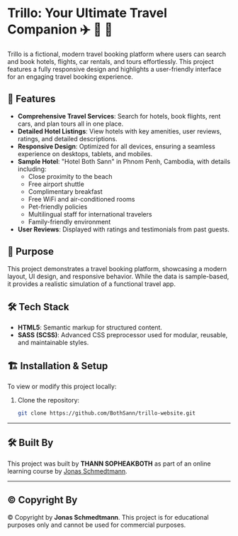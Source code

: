 # Trillo: Your Ultimate Travel Companion ✈️ 🏨 🚗

Trillo is a fictional, modern travel booking platform where users can search and book hotels, flights, car rentals, and tours effortlessly. This project features a fully responsive design and highlights a user-friendly interface for an engaging travel booking experience.

## 🌟 Features

- **Comprehensive Travel Services**: Search for hotels, book flights, rent cars, and plan tours all in one place.
- **Detailed Hotel Listings**: View hotels with key amenities, user reviews, ratings, and detailed descriptions.
- **Responsive Design**: Optimized for all devices, ensuring a seamless experience on desktops, tablets, and mobiles.
- **Sample Hotel**: "Hotel Both Sann" in Phnom Penh, Cambodia, with details including:
  - Close proximity to the beach
  - Free airport shuttle
  - Complimentary breakfast
  - Free WiFi and air-conditioned rooms
  - Pet-friendly policies
  - Multilingual staff for international travelers
  - Family-friendly environment
- **User Reviews**: Displayed with ratings and testimonials from past guests.

## 🎯 Purpose

This project demonstrates a travel booking platform, showcasing a modern layout, UI design, and responsive behavior. While the data is sample-based, it provides a realistic simulation of a functional travel app.

## 🛠️ Tech Stack

- **HTML5**: Semantic markup for structured content.
- **SASS (SCSS)**: Advanced CSS preprocessor used for modular, reusable, and maintainable styles.

## 🏗️ Installation & Setup

To view or modify this project locally:

1. Clone the repository:
   ```bash
   git clone https://github.com/BothSann/trillo-website.git

---

## 🛠️ Built By

This project was built by **THANN SOPHEAKBOTH** as part of an online learning course by [Jonas Schmedtmann](https://codingheroes.io/).

---

## ©️ Copyright By

© Copyright by **Jonas Schmedtmann**. This project is for educational purposes only and cannot be used for commercial purposes.
